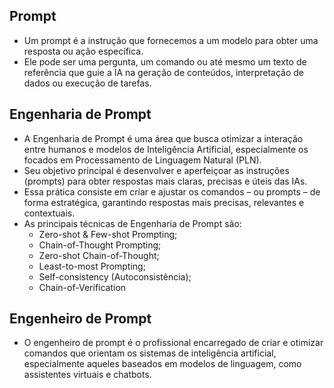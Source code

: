 ## Prompt

- Um prompt é a instrução que fornecemos a um modelo para obter uma resposta ou ação específica.
- Ele pode ser uma pergunta, um comando ou até mesmo um texto de referência que guie a IA na geração de conteúdos, interpretação de dados ou execução de tarefas.

## Engenharia de Prompt

- A Engenharia de Prompt é uma área que busca otimizar a interação entre humanos e modelos de Inteligência Artificial, especialmente os focados em Processamento de Linguagem Natural (PLN).
- Seu objetivo principal é desenvolver e aperfeiçoar as instruções (prompts) para obter respostas mais claras, precisas e úteis das IAs.
- Essa prática consiste em criar e ajustar os comandos – ou prompts – de forma estratégica, garantindo respostas mais precisas, relevantes e contextuais.
- As principais técnicas de Engenharia de Prompt são:
    - Zero-shot & Few-shot Prompting;
    - Chain-of-Thought Prompting;
    - Zero-shot Chain-of-Thought;
    - Least-to-most Prompting;
    - Self-consistency (Autoconsistência);
    - Chain-of-Verification

## Engenheiro de Prompt

- O engenheiro de prompt é o profissional encarregado de criar e otimizar comandos que orientam os sistemas de inteligência artificial, especialmente aqueles baseados em modelos de linguagem, como assistentes virtuais e chatbots.
